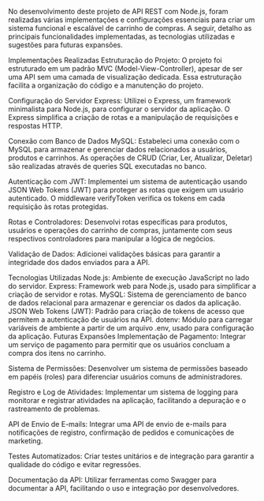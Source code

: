No desenvolvimento deste projeto de API REST com Node.js, foram realizadas várias implementações e configurações essenciais para criar um sistema funcional e escalável de carrinho de compras. A seguir, detalho as principais funcionalidades implementadas, as tecnologias utilizadas e sugestões para futuras expansões.

Implementações Realizadas
Estruturação do Projeto: O projeto foi estruturado em um padrão MVC (Model-View-Controller), apesar de ser uma API sem uma camada de visualização dedicada. Essa estruturação facilita a organização do código e a manutenção do projeto.

Configuração do Servidor Express: Utilizei o Express, um framework minimalista para Node.js, para configurar o servidor da aplicação. O Express simplifica a criação de rotas e a manipulação de requisições e respostas HTTP.

Conexão com Banco de Dados MySQL: Estabeleci uma conexão com o MySQL para armazenar e gerenciar dados relacionados a usuários, produtos e carrinhos. As operações de CRUD (Criar, Ler, Atualizar, Deletar) são realizadas através de queries SQL executadas no banco.

Autenticação com JWT: Implementei um sistema de autenticação usando JSON Web Tokens (JWT) para proteger as rotas que exigem um usuário autenticado. O middleware verifyToken verifica os tokens em cada requisição às rotas protegidas.

Rotas e Controladores: Desenvolvi rotas específicas para produtos, usuários e operações do carrinho de compras, juntamente com seus respectivos controladores para manipular a lógica de negócios.

Validação de Dados: Adicionei validações básicas para garantir a integridade dos dados enviados para a API.

Tecnologias Utilizadas
Node.js: Ambiente de execução JavaScript no lado do servidor.
Express: Framework web para Node.js, usado para simplificar a criação de servidor e rotas.
MySQL: Sistema de gerenciamento de banco de dados relacional para armazenar e gerenciar os dados da aplicação.
JSON Web Tokens (JWT): Padrão para criação de tokens de acesso que permitem a autenticação de usuários na API.
dotenv: Módulo para carregar variáveis de ambiente a partir de um arquivo .env, usado para configuração da aplicação.
Futuras Expansões
Implementação de Pagamento: Integrar um serviço de pagamento para permitir que os usuários concluam a compra dos itens no carrinho.

Sistema de Permissões: Desenvolver um sistema de permissões baseado em papéis (roles) para diferenciar usuários comuns de administradores.

Registro e Log de Atividades: Implementar um sistema de logging para monitorar e registrar atividades na aplicação, facilitando a depuração e o rastreamento de problemas.

API de Envio de E-mails: Integrar uma API de envio de e-mails para notificações de registro, confirmação de pedidos e comunicações de marketing.

Testes Automatizados: Criar testes unitários e de integração para garantir a qualidade do código e evitar regressões.

Documentação da API: Utilizar ferramentas como Swagger para documentar a API, facilitando o uso e integração por desenvolvedores.
